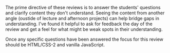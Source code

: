 The prime directive of these reviews is to answer the students' questions and clarify content they don't understand. Seeing the content from another angle (oustide of lecture and afternoon projects) can help bridge gaps in understanding. I've found it helpful to ask for feedback the day of the review and get a feel for what might be weak spots in their understanding.  

Once any specific questions have been answered the focus for this review should be HTML/CSS-2 and vanilla JavaScript.
